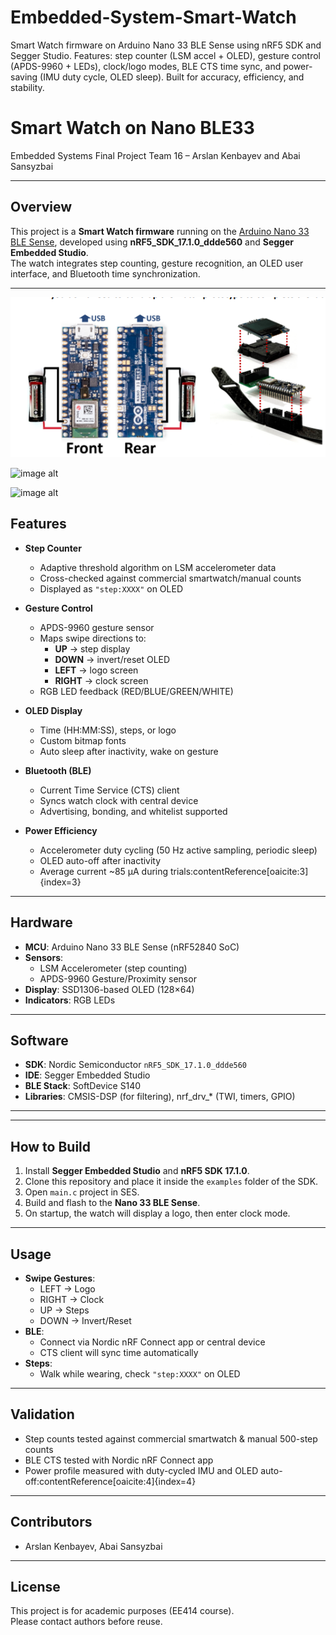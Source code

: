 # Embedded-System-Smart-Watch
Smart Watch firmware on Arduino Nano 33 BLE Sense using nRF5 SDK and Segger Studio. Features: step counter (LSM accel + OLED), gesture control (APDS-9960 + LEDs), clock/logo modes, BLE CTS time sync, and power-saving (IMU duty cycle, OLED sleep). Built for accuracy, efficiency, and stability.
# Smart Watch on Nano BLE33

Embedded Systems Final Project 
Team 16 – Arslan Kenbayev and Abai Sansyzbai  

---

## Overview
This project is a **Smart Watch firmware** running on the [Arduino Nano 33 BLE Sense](https://store.arduino.cc/products/arduino-nano-33-ble-sense), developed using **nRF5_SDK_17.1.0_ddde560** and **Segger Embedded Studio**.  
The watch integrates step counting, gesture recognition, an OLED user interface, and Bluetooth time synchronization.

---

![image alt](https://github.com/arskenchik/Embedded-System-Smart-Watch/blob/main/images/device.png?raw=true)

![image alt]()

![image alt]()

## Features
- **Step Counter**
  - Adaptive threshold algorithm on LSM accelerometer data
  - Cross-checked against commercial smartwatch/manual counts
  - Displayed as `"step:XXXX"` on OLED

- **Gesture Control**
  - APDS-9960 gesture sensor
  - Maps swipe directions to:
    - **UP** → step display
    - **DOWN** → invert/reset OLED
    - **LEFT** → logo screen
    - **RIGHT** → clock screen
  - RGB LED feedback (RED/BLUE/GREEN/WHITE)

- **OLED Display**
  - Time (HH:MM:SS), steps, or logo
  - Custom bitmap fonts
  - Auto sleep after inactivity, wake on gesture

- **Bluetooth (BLE)**
  - Current Time Service (CTS) client
  - Syncs watch clock with central device
  - Advertising, bonding, and whitelist supported

- **Power Efficiency**
  - Accelerometer duty cycling (50 Hz active sampling, periodic sleep)
  - OLED auto-off after inactivity
  - Average current ~85 µA during trials:contentReference[oaicite:3]{index=3}

---

## Hardware
- **MCU**: Arduino Nano 33 BLE Sense (nRF52840 SoC)
- **Sensors**:
  - LSM Accelerometer (step counting)
  - APDS-9960 Gesture/Proximity sensor
- **Display**: SSD1306-based OLED (128×64)
- **Indicators**: RGB LEDs

---

## Software
- **SDK**: Nordic Semiconductor `nRF5_SDK_17.1.0_ddde560`
- **IDE**: Segger Embedded Studio
- **BLE Stack**: SoftDevice S140
- **Libraries**: CMSIS-DSP (for filtering), nrf_drv_* (TWI, timers, GPIO)

---


---

## How to Build
1. Install **Segger Embedded Studio** and **nRF5 SDK 17.1.0**.
2. Clone this repository and place it inside the `examples` folder of the SDK.
3. Open `main.c` project in SES.
4. Build and flash to the **Nano 33 BLE Sense**.
5. On startup, the watch will display a logo, then enter clock mode.

---

## Usage
- **Swipe Gestures**:
  - LEFT → Logo  
  - RIGHT → Clock  
  - UP → Steps  
  - DOWN → Invert/Reset
- **BLE**:
  - Connect via Nordic nRF Connect app or central device
  - CTS client will sync time automatically
- **Steps**:
  - Walk while wearing, check `"step:XXXX"` on OLED

---

## Validation
- Step counts tested against commercial smartwatch & manual 500-step counts
- BLE CTS tested with Nordic nRF Connect app
- Power profile measured with duty-cycled IMU and OLED auto-off:contentReference[oaicite:4]{index=4}

---

## Contributors
- Arslan Kenbayev, Abai Sansyzbai  

---

## License
This project is for academic purposes (EE414 course).  
Please contact authors before reuse.

